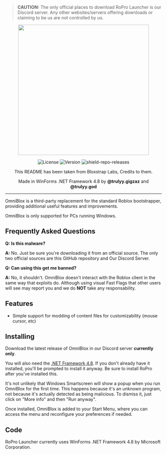 > **CAUTION:**
> The only official places to download RoPro Launcher is our Discord server. Any other websites/servers offering downloads or claiming to be us are not controlled by us.

<p align="center">
    <img src="https://i.postimg.cc/9X1ysLXB/image-Photoroom-8.png" width="420">
</p>
<div align="center">

![License][shield-repo-license]
![Version][shield-repo-latest]
![shield-repo-releases]

This README has been taken from Bloxstrap Labs, Credits to them.

Made in WinForms .NET Framework 4.8 by **@trulyy.gigzaz** and **@trulyy.god**
</div>

----

OmniBlox is a third-party replacement for the standard Roblox bootstrapper, providing additional useful features and improvements.

OmniBlox is only supported for PCs running Windows.

## Frequently Asked Questions

**Q: Is this malware?**

**A:** No. Just be sure you're downloading it from an official source. The only two official sources are this GitHub repository and Our Discord Server.

**Q: Can using this get me banned?**

**A:** No, it shouldn't. OmniBlox doesn't interact with the Roblox client in the same way that exploits do. Although using visual Fast Flags that other users will see may report you and we do **NOT** take any responsability.
## Features

- Simple support for modding of content files for customizability (mouse cursor, etc)

## Installing
Download the latest release of OmniBlox in our Discord server **currently only**.

You will also need the [.NET Framework 4.8](https://dotnet.microsoft.com/en-us/download/dotnet-framework/net48). If you don't already have it installed, you'll be prompted to install it anyway. Be sure to install RoPro after you've installed this.

It's not unlikely that Windows Smartscreen will show a popup when you run OmniBlox for the first time. This happens because it's an unknown program, not because it's actually detected as being malicious. To dismiss it, just click on "More info" and then "Run anyway".

Once installed, OmniBlox is added to your Start Menu, where you can access the menu and reconfigure your preferences if needed.

## Code

RoPro Launcher currently uses WinForms .NET Framework 4.8 by Microsoft Corporation.

[shield-repo-license]:  https://img.shields.io/github/license/bloxstraplabs/bloxstrap
[shield-repo-workflow]: https://img.shields.io/github/actions/workflow/status/bloxstraplabs/bloxstrap/ci-release.yml?branch=main&label=builds
[shield-repo-releases]: https://img.shields.io/badge/release_V1-blue
[shield-repo-latest]:   https://img.shields.io/github/v/release/bloxstraplabs/bloxstrap?color=7a39fb
[shield-crowdin-status]: https://badges.crowdin.net/bloxstrap/localized.svg
